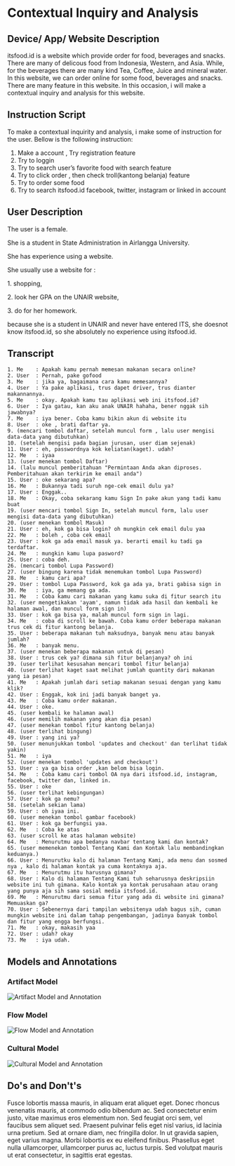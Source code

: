 # Contextual Inquiry and Analysis
## Device/ App/ Website Description
itsfood.id is a website which provide order for food, beverages and snacks. There are many of delicous food from Indonesia, Western, and Asia. While, for the beverages there are many kind Tea, Coffee, Juice and mineral water. In this website, we can order online  for some food, beverages and snacks. There are many feature in this website. In this occasion, i will make a contextual inquiry and analysis for this website.
## Instruction Script
To make a contextual inquirity and analysis, i make some of instruction for the user. Bellow is the following instruction:
1.	Make a account , Try registration feature
2.	Try to loggin
3.	Try to search user’s favorite food with search feature
4.	Try to click order , then check troll(kantong belanja) feature
5.	Try to order some food
6.	Try to search itsfood.id facebook, twitter, instagram or linked in account

## User Description
<p>The user is a female. </p>
<p>She is a student in State Administration in Airlangga University.</p>
<p>She has experience using a website. </p>
<p>She usually use a website for :</p>
   <p> 1. shopping, </p>
    <p>2. look her GPA on the UNAIR website,</p>
    <p>3. do for her homework.</p>
<p>because she is a student in UNAIR and never have entered ITS, she doesnot know itsfood.id, so she absolutely no experience using itsfood.id. </p>
    
## Transcript
```
1. Me    : Apakah kamu pernah memesan makanan secara online?
2. User  : Pernah, pake gofood
3. Me    : jika ya, bagaimana cara kamu memesannya?
4. User  : Ya pake aplikasi, trus dapet driver, trus dianter makannannya.
5. Me    : okay. Apakah kamu tau aplikasi web ini itsfood.id?
6. User  : Iya gatau, kan aku anak UNAIR hahaha, bener nggak sih jawabnya?
7. Me    : iya bener. Coba kamu bikin akun di website itu
8. User  : oke , brati daftar ya.
9. (mencari tombol daftar, setelah muncul form , lalu user mengisi data-data yang dibutuhkan)
10. (setelah mengisi pada bagian jurusan, user diam sejenak)
11. User : eh, passwordnya kok keliatan(kaget). udah?
12. Me   : iyaa
13. (user menekan tombol Daftar)
14. (lalu muncul pemberitahuan "Permintaan Anda akan diproses. Pemberitahuan akan terkirim ke email anda")
15. User : oke sekarang apa?
16. Me   : Bukannya tadi suruh nge-cek email dulu ya?
17. User : Enggak..
18. Me   : Okay, coba sekarang kamu Sign In pake akun yang tadi kamu buat
19. (user mencari tombol Sign In, setelah muncul form, lalu user mengisi data-data yang dibutuhkan)
20. (user menekan tombol Masuk)
21. User : eh, kok ga bisa login? oh mungkin cek email dulu yaa
22. Me   : boleh , coba cek email
23. User : kok ga ada email masuk ya. berarti email ku tadi ga terdaftar.
24. Me   : mungkin kamu lupa pasword?
25. User : coba deh. 
26. (mencari tombol Lupa Password)
27. (user bingung karena tidak menemukan tombol Lupa Password)
28. Me   : kamu cari apa?
29. User : tombol Lupa Password, kok ga ada ya, brati gabisa sign in
30. Me   : iya, ga memang ga ada.
31. Me   : Coba kamu cari makanan yang kamu suka di fitur search itu
32. (user mengetikakan 'ayam', namun tidak ada hasil dan kembali ke halaman awal, dan muncul form sign in)
33. User : kok ga bisa ya, malah muncul form sign in lagi.
34. Me   : coba di scroll ke bawah. Coba kamu order beberapa makanan trus cek di fitur kantong belanja.
35. User : beberapa makanan tuh maksudnya, banyak menu atau banyak jumlah?
36. Me   : banyak menu.
37. (user menekan beberapa makanan untuk di pesan)
38. User : trus cek ya? dimana sih fitur belanjanya? oh ini
39. (user terlihat kesusahan mencari tombol fitur belanja)
40. (user terlihat kaget saat melihat jumlah quantity dari makanan yang ia pesan)
41. Me   : Apakah jumlah dari setiap makanan sesuai dengan yang kamu klik?
42. User : Enggak, kok ini jadi banyak banget ya.
43. Me   : Coba kamu order makanan.
44. User : oke.
45. (user kembali ke halaman awal)
46. (user memilih makanan yang akan dia pesan)
47. (user menekan tombol fitur kantong belanja)
48. (user terlihat bingung)
49. User : yang ini ya? 
50. (user menunjukkan tombol 'updates and checkout' dan terlihat tidak yakin)
51. Me   : iya
52. (user menekan tombol 'updates and checkout')
53. User : ya ga bisa order ,kan belom bisa login.
54. Me   : Coba kamu cari tombol OA nya dari itsfood.id, instagram, facebook, twitter dan, linked in.
55. User : oke
56. (user terlihat kebingungan)
57. User : kok ga nemu?
58. (setelah sekian lama)
59. User : oh iyaa ini.
60. (user menekan tombol gambar facebook)
61. User : kok ga berfungsi yaa.
62. Me   : Coba ke atas
63. (user scroll ke atas halaman website)
64. Me   : Menurutmu apa bedanya navbar tentang kami dan kontak?
65. (user memenekan tombol Tentang Kami dan Kontak lalu membandingkan keduanya.)
66. User : Menurutku kalo di halaman Tentang Kami, ada menu dan sosmed nya , kalo di halaman kontak ya cuma kontaknya aja.
67. Me   : Menurutmu itu harusnya gimana?
68. User : Kalo di halaman Tentang Kami tuh seharusnya deskripsiin website ini tuh gimana. Kalo kontak ya kontak perusahaan atau orang yang punya aja sih sama sosial media itsfood.id.
69. Me   : Menurutmu dari semua fitur yang ada di website ini gimana? Memuaskan ga?
70. User : Sebenernya dari tampilan websitenya udah bagus sih, cuman mungkin website ini dalam tahap pengembangan, jadinya banyak tombol dan fitur yang engga berfungsi.
71. Me   : okay, makasih yaa
72. User : udah? okay
73. Me   : iya udah.
```
## Models and Annotations
### Artifact Model
![Artifact Model and Annotation](https://picsum.photos/400/300/?random)
### Flow Model
![Flow Model and Annotation](https://picsum.photos/400/300/?random)
### Cultural Model
![Cultural Model and Annotation](https://picsum.photos/400/300/?random)
## Do's and Don't's
Fusce lobortis massa mauris, in aliquam erat aliquet eget. Donec rhoncus venenatis mauris, at commodo odio bibendum ac. Sed consectetur enim justo, vitae maximus eros elementum non. Sed feugiat orci sem, vel faucibus sem aliquet sed. Praesent pulvinar felis eget nisl varius, id lacinia urna pretium. Sed at ornare diam, nec fringilla dolor. In ut gravida sapien, eget varius magna. Morbi lobortis ex eu eleifend finibus. Phasellus eget nulla ullamcorper, ullamcorper purus ac, luctus turpis. Sed volutpat mauris ut erat consectetur, in sagittis erat egestas.
